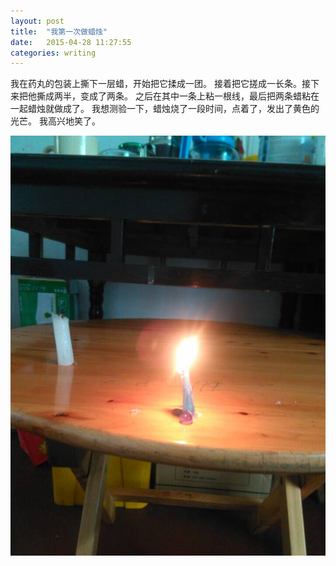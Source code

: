 ```yaml
---
layout: post
title:  "我第一次做蜡烛"
date:   2015-04-28 11:27:55
categories: writing
---
```


我在药丸的包装上撕下一层蜡，开始把它揉成一团。
接着把它搓成一长条。接下来把他撕成两半，变成了两条。
之后在其中一条上粘一根线，最后把两条蜡粘在一起蜡烛就做成了。
我想测验一下，蜡烛烧了一段时间，点着了，发出了黄色的光芒。
我高兴地笑了。                 

![](/images/make_candle.jpg)



